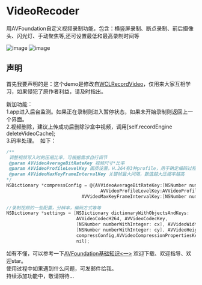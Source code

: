 # VideoRecoder

用AVFoundation自定义视频录制功能，包含：横竖屏录制、断点录制、前后摄像头、闪光灯、手动聚焦等,还可设置最低和最高录制时间等

![image](https://github.com/haolizi/VideoRecord/blob/master/pause.jpg)
![image](https://github.com/haolizi/VideoRecord/blob/master/star.jpg)

## 声明

首先我要声明的是：这个demo是修改自[WCLRecordVideo](https://github.com/631106979/WCLRecordVideo)，仅用来大家互相学习，如果侵犯了原作者利益，请及时指出。</br>

新加功能：</br>
1.app进入后台监测。如果正在录制则进入暂停状态，如果未开始录制则返回上一个界面。</br>
2.视频删除，建议上传成功后删除沙盒中视频，调用[self.recordEngine deleteVideoCache];</br>
3.码率处理。  如下： 
        
```objective-C
/**
 调整视频写入时的压缩比率，可根据需求自行调节 
 @param AVVideoAverageBitRateKey 视频尺寸*比率
 @param AVVideoProfileLevelKey 画质设置，H.264有3种profile，用于确定编码过程中帧间压缩使用的算法，这里使用Main
 @param AVVideoMaxKeyFrameIntervalKey 关键帧最大间隔，数值越大压缩率越高
*/
NSDictionary *compressConfig = @{AVVideoAverageBitRateKey:[NSNumber numberWithInteger:cx*cy*3.0],
                                   AVVideoProfileLevelKey:AVVideoProfileLevelH264MainAutoLevel,
                            AVVideoMaxKeyFrameIntervalKey:[NSNumber numberWithInteger:10]};
    
//录制视频的一些配置，分辨率，编码方式等等
NSDictionary *settings = [NSDictionary dictionaryWithObjectsAndKeys:
                          AVVideoCodecH264, AVVideoCodecKey,
                          [NSNumber numberWithInteger: cx], AVVideoWidthKey,
                          [NSNumber numberWithInteger: cy], AVVideoHeightKey,
                          compressConfig,AVVideoCompressionPropertiesKey,
                          nil];
```

如有不懂，可以参考一下[AVFoundation基础知识<一>](http://www.jianshu.com/p/485e946f80b4)
欢迎下载、欢迎指导、欢迎star。</br>
使用过程中如果遇到什么问题，可发邮件给我。</br>
持续添加功能中，敬请期待...</br>



